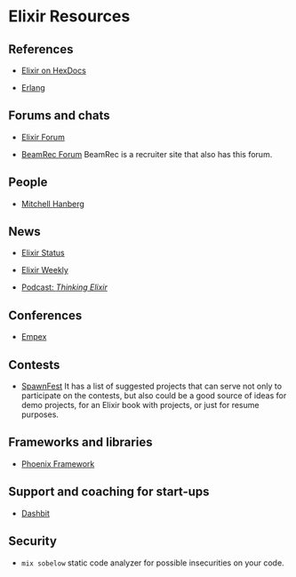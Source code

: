 # Elixir Resources

## References

- [Elixir on HexDocs](https://hexdocs.pm/elixir/)

- [Erlang](https://www.erlang.org/doc/man_index.html)

## Forums and chats

- [Elixir Forum](https://elixirforum.com/)

- [BeamRec Forum](https://www.beamrec.com/forum)
  BeamRec is a recruiter site that also has this forum.

## People

- [Mitchell Hanberg](https://www.mitchellhanberg.com/)


## News

- [Elixir Status](https://elixirstatus.com/)

- [Elixir Weekly](https://elixirweekly.net/)

- [Podcast: _Thinking Elixir_](https://podcast.thinkingelixir.com/)

## Conferences

- [Empex](https://www.empex.co/)

## Contests

- [SpawnFest](https://spawnfest.org/)
  It has a list of suggested projects that can serve not only to participate on
  the contests, but also could be a good source of ideas for demo projects, for
  an Elixir book with projects, or just for resume purposes.

## Frameworks and libraries

- [Phoenix Framework](https://www.phoenixframework.org/)

## Support and coaching for start-ups

- [Dashbit](https://dashbit.co/)

## Security

- `mix sobelow` static code analyzer for possible insecurities on your code.
